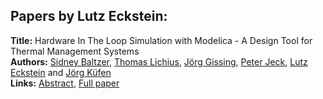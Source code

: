 <h2>Papers by Lutz Eckstein:</h2>
<p>
<b>Title:</b> Hardware In The Loop Simulation with Modelica - A Design Tool for Thermal Management Systems<br />
<b>Authors:</b> <a href="../authors/author_19.html">Sidney Baltzer</a>, <a href="../authors/author_196.html">Thomas Lichius</a>, <a href="../authors/author_114.html">Jörg Gissing</a>, <a href="../authors/author_146.html">Peter Jeck</a>, <a href="../authors/author_81.html">Lutz Eckstein</a> and <a href="../authors/author_177.html">Jörg Küfen</a><br />
<b>Links:</b> <a href="../abstracts/abstract_43.pdf">Abstract</a>, <a href="../submissions/ECP14096401_BaltzerLichiusGissingJeckEcksteinKufen.pdf">Full paper</a>
</p>